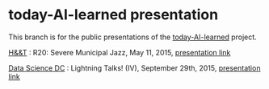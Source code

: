 # today-AI-learned presentation

This branch is for the public presentations of the [today-AI-learned](https://github.com/thoppe/today-AI-learned) project.

[H&&T](http://www.meetup.com/DC-Hack-and-Tell/) : R20: Severe Municipal Jazz, May 11, 2015, [presentation link](http://thoppe.github.io/today-AI-learned/index.html)

[Data Science DC](http://www.meetup.com/Data-Science-DC/events/225413582/) : Lightning Talks! (IV), September 29th, 2015, [presentation link](http://thoppe.github.io/today-AI-learned/DataScienceDC.html)